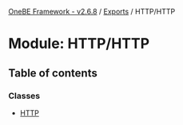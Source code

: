[OneBE Framework - v2.6.8](../README.md) / [Exports](../modules.md) / HTTP/HTTP

# Module: HTTP/HTTP

## Table of contents

### Classes

- [HTTP](../classes/HTTP_HTTP.HTTP.md)
